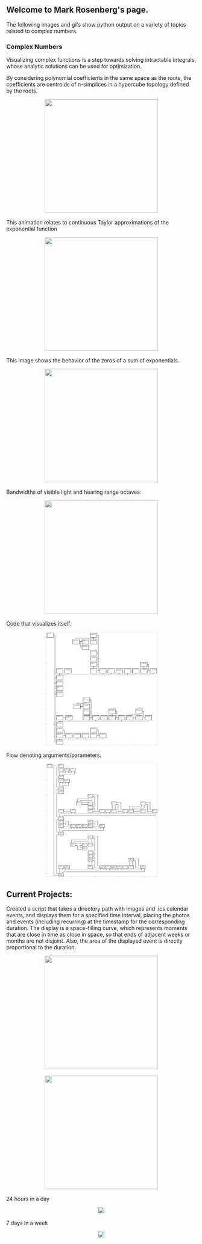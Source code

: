 ## Welcome to Mark Rosenberg's page.

The following images and gifs show python output on a variety of topics related to complex numbers.

### Complex Numbers

Visualizing complex functions is a step towards solving intractable integrals, whose analytic solutions can be used for optimization. 

By considering polynomial coefficients in the same space as the roots, the coefficients are centroids of n-simplices in a hypercube topology defined by the roots. 

<p align="center">
  <img width="300" height="300" src="https://tauself.github.io/Quartic.png">
</p>

This animation relates to continuous Taylor approximations of the exponential function 

<p align="center">
  <img width="300" height="300" src="https://tauself.github.io/ezgif-5-a17819ac3b.gif">
</p>

This image shows the behavior of the zeros of a sum of exponentials. 
<p align="center">
  <img width="300" height="300" src="https://tauself.github.io/ExpZeros2.png">
</p>

Bandwidths of visible light and hearing range octaves:
<p align="center">
  <img width="300" height="300" src="https://tauself.github.io/LightAndSound.png">
</p>

Code that visualizes itself.
<p align="center">
  <img width="300" height="300" src="Unknown-584.png">
</p>

Flow denoting arguments/parameters.
<p align="center">
  <img width="300" height="300" src="Unknown-610.png">
</p>


## Current Projects:

Created a script that takes a directory path with images and .ics calendar events, and displays them for a specified time interval, placing the photos and events (including recurring) at the timestamp for the corresponding duration. The display is a space-filling curve, which represents moments that are close in time as close in space, so that ends of adjacent weeks or months are not disjoint. Also, the area of the displayed event is directly proportional to the duration.


<p align="center">
  <img width="300" height="300" src="https://tauself.github.io/Unknown-838.png">
</p>
<p align="center">
  <img width="300" height="300" src="https://tauself.github.io/Unknown-850.png">
</p>


24 hours in a day
<p align="center">
  <img src="https://tauself.github.io/ezgif-2-0d206eb20c.gif">
</p>

7 days in a week
<p align="center">
  <img src="https://tauself.github.io/ezgif-1-179972c44b.gif">
</p>

